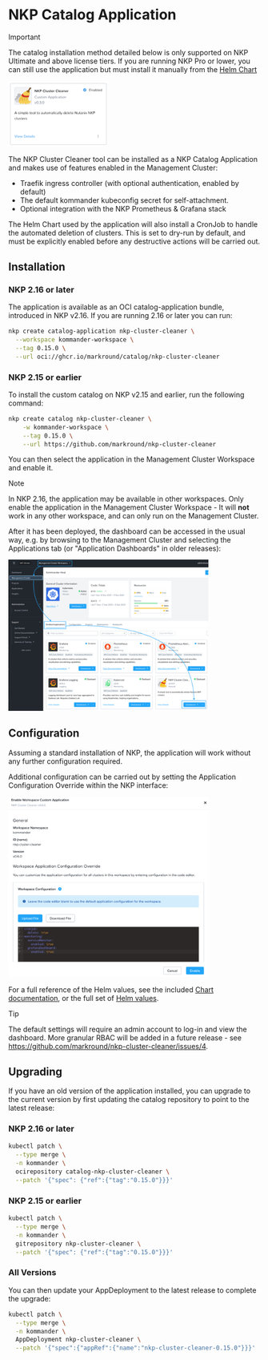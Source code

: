 # NKP Catalog Application
> [!IMPORTANT]  
> The catalog installation method detailed below is only supported on NKP Ultimate and above license tiers. If you are running NKP Pro or lower, you can still use the application but must install it manually from the [Helm Chart](./helm.md)

<img src="/docs/catalog.png" width="200">

The NKP Cluster Cleaner tool can be installed as a NKP Catalog Application and makes use of features enabled in the Management Cluster:

- Traefik ingress controller (with optional authentication, enabled by default)
- The default kommander kubeconfig secret for self-attachment. 
- Optional integration with the NKP Prometheus & Grafana stack

The Helm Chart used by the application will also install a CronJob to handle the automated deletion of clusters. This is set to dry-run by default, and must be explicitly enabled before any destructive actions will be carried out.

## Installation

### NKP 2.16 or later

The application is available as an OCI catalog-application bundle, introduced in NKP v2.16. If you are running 2.16 or later you can run:

```bash
nkp create catalog-application nkp-cluster-cleaner \
  --workspace kommander-workspace \
  --tag 0.15.0 \
  --url oci://ghcr.io/markround/catalog/nkp-cluster-cleaner
```

### NKP 2.15 or earlier

To install the custom catalog on NKP v2.15 and earlier, run the following command:

```bash
nkp create catalog nkp-cluster-cleaner \
    -w kommander-workspace \
    --tag 0.15.0 \
    --url https://github.com/markround/nkp-cluster-cleaner
```

You can then select the application in the Management Cluster Workspace and enable it. 

> [!NOTE]
> In NKP 2.16, the application may be available in other workspaces. Only enable the application in the Management Cluster Workspace - It will **not** work in any other workspace, and can only run on the Management Cluster. 

After it has been deployed, the dashboard can be accessed in the usual way, e.g. by browsing to the Management Cluster and selecting the Applications tab (or "Application Dashboards" in older releases):

<img src="/docs/dashboard.png" width="400">

## Configuration

Assuming a standard installation of NKP, the application will work without any further configuration required. 

Additional configuration can be carried out by setting the Application Configuration Override within the NKP interface:

<img src="/docs/config.png" width="400">

For a full reference of the Helm values, see the included [Chart documentation](helm.md#configuration), or the full set of [Helm values](/charts/nkp-cluster-cleaner/README.md). 


> [!TIP]
> The default settings will require an admin account to log-in and view the dashboard. More granular RBAC will be added in a future release - see https://github.com/markround/nkp-cluster-cleaner/issues/4.

## Upgrading

If you have an old version of the application installed, you can upgrade to the current version by first updating the catalog repository to point to the latest release:

### NKP 2.16 or later
```bash
kubectl patch \
  --type merge \
  -n kommander \
  ocirepository catalog-nkp-cluster-cleaner \
  --patch '{"spec": {"ref":{"tag":"0.15.0"}}}'
```

### NKP 2.15 or earlier
```bash
kubectl patch \
  --type merge \
  -n kommander \
  gitrepository nkp-cluster-cleaner \
  --patch '{"spec": {"ref":{"tag":"0.15.0"}}}'
```

### All Versions

You can then update your AppDeployment to the latest release to complete the upgrade:

```bash
kubectl patch \
  --type merge \
  -n kommander \
  AppDeployment nkp-cluster-cleaner \
  --patch '{"spec":{"appRef":{"name":"nkp-cluster-cleaner-0.15.0"}}}'
```
